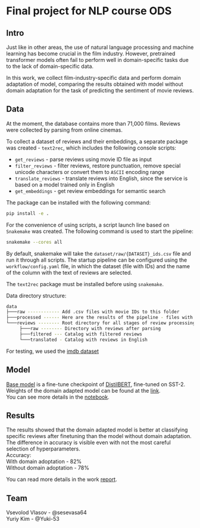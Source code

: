# Final project for NLP course ODS

## Intro
Just like in other areas, the use of natural language processing and machine learning has become crucial in the film industry. However, pretrained transformer models often fail to perform well in domain-specific tasks due to the lack of domain-specific data. 

In this work, we collect film-industry-specific data and perform domain adaptation of model, comparing the results obtained with model without domain adaptation for the task of predicting the sentiment of movie reviews.

## Data
At the moment, the database contains more than 71,000 films. Reviews were collected by parsing from online cinemas.

To collect a dataset of reviews and their embeddings, a separate package was created - `text2rec`, which includes the following console scripts:
- `get_reviews` - parse reviews using movie ID file as input
- `filter_reviews` - filter reviews, restore punctuation, remove special unicode characters or convert them to `ASCII` encoding range
- `translate_reviews` - translate reviews into English, since the service is based on a model trained only in English
- `get_embeddings` - get review embeddings for semantic search

The package can be installed with the following command:
```sh
pip install -e .
```

For the convenience of using scripts, a script launch line based on `Snakemake` was created. The following command is used to start the pipeline:
```sh
snakemake --cores all
```

By default, snakemake will take the `dataset/raw/{DATASET}_ids.csv` file and run it through all scripts. The startup pipeline can be configured using the `workflow/config.yaml` file, in which the dataset (file with IDs) and the name of the column with the text of reviews are selected.

The `text2rec` package must be installed before using `snakemake`.

Data directory structure:
```sh
data
├───raw ------------ Add .csv files with movie IDs to this folder
├───processed ------ Here are the results of the pipeline - files with review embeddings
└───reviews -------- Root directory for all stages of review processing
     ├───raw -------- Directory with reviews after parsing
     ├───filtered --- Catalog with filtered reviews
     └───translated - Catalog with reviews in English
```

For testing, we used the [imdb dataset](http://ai.stanford.edu/~amaas/data/sentiment/)

## Model
[Base model](https://huggingface.co/distilbert-base-uncased-finetuned-sst-2-english) is a fine-tune checkpoint of [DistilBERT](https://arxiv.org/abs/1910.01108), fine-tuned on SST-2.
Weights of the domain adapted model can be found at the [link](https://drive.google.com/file/d/1wslRSQZ3djIylmB_8vFJNsi6wijnYRfN/view?usp=share_link).  
You can see more details in the [notebook](domain-adoptation.ipynb).

## Results
The results showed that the domain adapted model is better at classifying specific reviews after finetuning than the model without domain adaptation. The difference in accuracy is visible even with not the most careful selection of hyperparameters.  
Accuracy:  
With domain adoptation - 82%  
Without domain adoptation - 78%  

You can read more details in the work [report](report.pdf).


## Team
Vsevolod Vlasov - @sesevasa64  
Yuriy Kim - @Yuki-53
